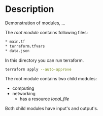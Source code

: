 # Description
Demonstration of modules, ...

The _root module_ contains following files:
```bash
* main.tf
* terraform.tfvars
* data.json
```

In this directory you can run terraform.
```bash
terraform apply --auto-approve
```

The root module contains two child modules:
* computing
* networking
    * has a resource _local_file_

Both child modules have input's and output's.

